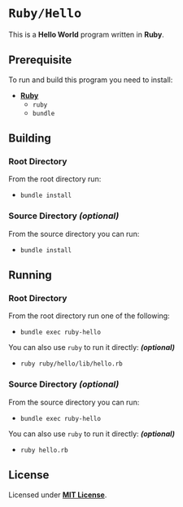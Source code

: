 # `Ruby/Hello`

This is a **Hello World** program written in **Ruby**.

## Prerequisite

To run and build this program you need to install:

* [**Ruby**](https://www.ruby-lang.org/en/documentation/installation/)
  * `ruby`
  * `bundle`

## Building

### Root Directory

From the root directory run:

* `bundle install`


### Source Directory _(optional)_

From the source directory you can run:

* `bundle install`

## Running

### Root Directory

From the root directory run one of the following:

* `bundle exec ruby-hello`

You can also use `ruby` to run it directly: _**(optional)**_

* `ruby ruby/hello/lib/hello.rb`

### Source Directory _(optional)_

From the source directory you can run:

* `bundle exec ruby-hello`

You can also use `ruby` to run it directly: _**(optional)**_

* `ruby hello.rb`

## License

Licensed under [**MIT License**](https://github.com/altersabeh/codes/blob/main/LICENSE).
